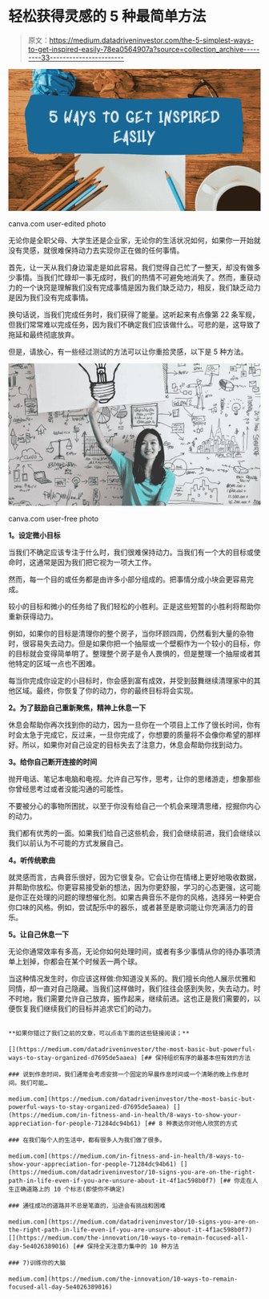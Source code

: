 # 轻松获得灵感的 5 种最简单方法

> 原文：<https://medium.datadriveninvestor.com/the-5-simplest-ways-to-get-inspired-easily-78ea0564907a?source=collection_archive---------33----------------------->

![](img/03b0ba9cdba550548eba5acf8852452e.png)

canva.com user-edited photo

无论你是全职父母、大学生还是企业家，无论你的生活状况如何，如果你一开始就没有灵感，就很难保持动力去实现你正在做的任何事情。

首先，让一天从我们身边溜走是如此容易。我们觉得自己忙了一整天，却没有做多少事情。当我们忙碌却一事无成时，我们的热情不可避免地消失了。然而，重获动力的一个诀窍是理解我们没有完成事情是因为我们缺乏动力，相反，我们缺乏动力是因为我们没有完成事情。

换句话说，当我们完成任务时，我们获得了能量。这听起来有点像第 22 条军规，但我们常常难以完成任务，因为我们不确定我们应该做什么。可悲的是，这导致了拖延和最终彻底放弃。

但是，请放心，有一些经过测试的方法可以让你重拾灵感，以下是 5 种方法。

![](img/2529f9ab7141726c9f6d14b160e85a08.png)

canva.com user-free photo

**1。设定微小目标**

当我们不确定应该专注于什么时，我们很难保持动力。当我们有一个大的目标或使命时，这通常是因为我们把它视为一项大工作。

然而，每一个目的或任务都是由许多小部分组成的。把事情分成小块会更容易完成。

较小的目标和微小的任务给了我们轻松的小胜利。正是这些短暂的小胜利将帮助你重新获得动力。

例如，如果你的目标是清理你的整个房子，当你环顾四周，仍然看到大量的杂物时，很容易失去动力。但是如果你把一个抽屉或一个壁橱作为一个较小的目标，你的目标就会变得简单明了。整理整个房子是令人畏惧的，但是整理一个抽屉或者其他特定的区域一点也不困难。

每当你完成你设定的小目标时，你会感到富有成效，并受到鼓舞继续清理家中的其他区域。最终，你恢复了你的动力，你的最终目标将会实现。

**2。为了鼓励自己重新聚焦，精神上休息一下**

休息会帮助你再次找到你的动力，因为一旦你在一个项目上工作了很长时间，你有时会太急于完成它，反过来，一旦你完成了，你想要的质量将不会像你希望的那样好。所以，如果你对自己设定的目标失去了注意力，休息会帮助你找到动力。

**3。给你自己断开连接的时间**

抛开电话、笔记本电脑和电视。允许自己写作，思考，让你的思绪游走，想象那些你曾经思考过或者没能沟通的可能性。

不要被分心的事物所困扰，以至于你没有给自己一个机会来理清思绪，挖掘你内心的动力。

我们都有优秀的一面。如果我们给自己这些机会，我们会继续前进，我们会继续以我们以前认为不可能的方式发展自己。

**4。听传统歌曲**

就灵感而言，古典音乐很好，因为它很复杂。它会让你在情绪上更好地吸收数据，并帮助你放松。你更容易接受新的想法，因为你更舒服，学习的心态更强，这可能是你正在处理的问题的理想催化剂。如果古典音乐不是你的风格，选择另一种更合你口味的风格。例如，尝试配乐中的器乐，或者甚至是歌词能让你充满活力的音乐。

**5。让自己休息一下**

无论你通常效率有多高，无论你如何处理时间，或者有多少事情从你的待办事项清单上划掉，你都会在某个时候丢一两个球。

当这种情况发生时，你应该这样做:你知道没关系的。我们擅长向他人展示优雅和同情，却一直对自己隐藏。当我们这样做时，我们往往会感到失败，失去动力。时不时地，我们需要允许自己放弃，振作起来，继续前进。这也正是我们需要的，以便恢复我们继续我们的目标并追求它们的动力。

~~~~~~~~~~~~~~~~~~~~~~~~~~~~~~~~~~~~~~~

**如果你错过了我们之前的文章，可以点击下面的这些链接阅读；**

[](https://medium.com/datadriveninvestor/the-most-basic-but-powerful-ways-to-stay-organized-d7695de5aaea) [## 保持组织有序的最基本但有效的方法

### 说到作息时间，我们通常会考虑安排一个固定的早晨作息时间或一个清晰的晚上作息时间。我们可能…

medium.com](https://medium.com/datadriveninvestor/the-most-basic-but-powerful-ways-to-stay-organized-d7695de5aaea) [](https://medium.com/in-fitness-and-in-health/8-ways-to-show-your-appreciation-for-people-71284dc94b61) [## 8 种表达你对他人欣赏的方式

### 在我们每个人的生活中，都有很多人为我们做了很多。

medium.com](https://medium.com/in-fitness-and-in-health/8-ways-to-show-your-appreciation-for-people-71284dc94b61) [](https://medium.com/datadriveninvestor/10-signs-you-are-on-the-right-path-in-life-even-if-you-are-unsure-about-it-4f1ac598b0f7) [## 你走在人生正确道路上的 10 个标志(即使你不确定)

### 通往成功的道路并不总是笔直的，沿途会有挑战和困难

medium.com](https://medium.com/datadriveninvestor/10-signs-you-are-on-the-right-path-in-life-even-if-you-are-unsure-about-it-4f1ac598b0f7) [](https://medium.com/the-innovation/10-ways-to-remain-focused-all-day-5e4026389016) [## 保持全天注意力集中的 10 种方法

### 7)训练你的大脑

medium.com](https://medium.com/the-innovation/10-ways-to-remain-focused-all-day-5e4026389016)